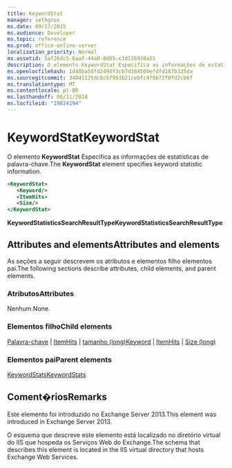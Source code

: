 ```yaml
---
title: KeywordStat
manager: sethgros
ms.date: 09/17/2015
ms.audience: Developer
ms.topic: reference
ms.prod: office-online-server
localization_priority: Normal
ms.assetid: 5af26dc5-6aaf-44a0-8d05-c1d116930a51
description: O elemento KeywordStat Especifica as informações de estatísticas de palavra-chave.
ms.openlocfilehash: 1d40ba5dfd249df3cb7d104500efdfd187b325da
ms.sourcegitcommit: 34041125dc8c5f993b21cebfc4f8b72f0fd2cb6f
ms.translationtype: MT
ms.contentlocale: pt-BR
ms.lasthandoff: 06/11/2018
ms.locfileid: "19824194"
---
```

# <a name="keywordstat"></a><span data-ttu-id="666fe-103">KeywordStat</span><span class="sxs-lookup"><span data-stu-id="666fe-103">KeywordStat</span></span>

<span data-ttu-id="666fe-104">O elemento **KeywordStat** Especifica as informações de estatísticas de palavra-chave.</span><span class="sxs-lookup"><span data-stu-id="666fe-104">The **KeywordStat** element specifies keyword statistic information.</span></span> 
  
```XML
<KeywordStat>
   <Keyword/>
   <ItemHits>
   <Size/>
</KeywordStat>
```

 <span data-ttu-id="666fe-105">**KeywordStatisticsSearchResultType**</span><span class="sxs-lookup"><span data-stu-id="666fe-105">**KeywordStatisticsSearchResultType**</span></span>
## <a name="attributes-and-elements"></a><span data-ttu-id="666fe-106">Attributes and elements</span><span class="sxs-lookup"><span data-stu-id="666fe-106">Attributes and elements</span></span>

<span data-ttu-id="666fe-107">As seções a seguir descrevem os atributos e elementos filho elementos pai.</span><span class="sxs-lookup"><span data-stu-id="666fe-107">The following sections describe attributes, child elements, and parent elements.</span></span>
  
### <a name="attributes"></a><span data-ttu-id="666fe-108">Atributos</span><span class="sxs-lookup"><span data-stu-id="666fe-108">Attributes</span></span>

<span data-ttu-id="666fe-109">Nenhum.</span><span class="sxs-lookup"><span data-stu-id="666fe-109">None.</span></span>
  
### <a name="child-elements"></a><span data-ttu-id="666fe-110">Elementos filho</span><span class="sxs-lookup"><span data-stu-id="666fe-110">Child elements</span></span>

<span data-ttu-id="666fe-111">[Palavra-chave](keyword.md) | [ItemHits](itemhits.md) | [tamanho (long)](size-long.md)</span><span class="sxs-lookup"><span data-stu-id="666fe-111">[Keyword](keyword.md) | [ItemHits](itemhits.md) | [Size (long)](size-long.md)</span></span>
  
### <a name="parent-elements"></a><span data-ttu-id="666fe-112">Elementos pai</span><span class="sxs-lookup"><span data-stu-id="666fe-112">Parent elements</span></span>

[<span data-ttu-id="666fe-113">KeywordStats</span><span class="sxs-lookup"><span data-stu-id="666fe-113">KeywordStats</span></span>](keywordstats.md)
  
## <a name="remarks"></a><span data-ttu-id="666fe-114">Coment�rios</span><span class="sxs-lookup"><span data-stu-id="666fe-114">Remarks</span></span>

<span data-ttu-id="666fe-115">Este elemento foi introduzido no Exchange Server 2013.</span><span class="sxs-lookup"><span data-stu-id="666fe-115">This element was introduced in Exchange Server 2013.</span></span>
  
<span data-ttu-id="666fe-116">O esquema que descreve este elemento está localizado no diretório virtual do IIS que hospeda os Serviços Web do Exchange.</span><span class="sxs-lookup"><span data-stu-id="666fe-116">The schema that describes this element is located in the IIS virtual directory that hosts Exchange Web Services.</span></span>
  

